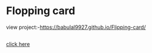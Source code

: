 # Flopping card
view project:-https://babulal9927.github.io/Flipping-card/
##
[click here](https://babulal9927.github.io/Flipping-card/)
